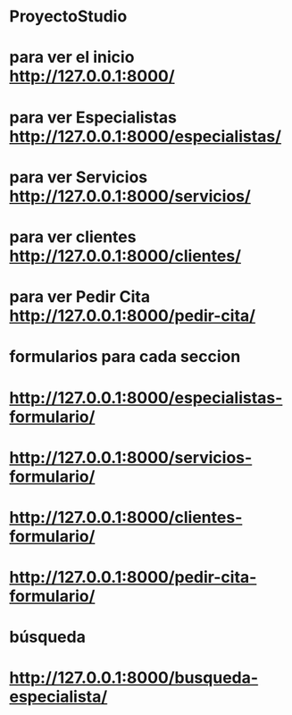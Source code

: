 # ProyectoStudio
# para ver el inicio http://127.0.0.1:8000/
# para ver Especialistas http://127.0.0.1:8000/especialistas/
# para ver Servicios http://127.0.0.1:8000/servicios/
# para ver clientes http://127.0.0.1:8000/clientes/
# para ver Pedir Cita http://127.0.0.1:8000/pedir-cita/ 

# formularios para cada seccion
 # http://127.0.0.1:8000/especialistas-formulario/
 # http://127.0.0.1:8000/servicios-formulario/ 
 # http://127.0.0.1:8000/clientes-formulario/
 # http://127.0.0.1:8000/pedir-cita-formulario/ 

# búsqueda 
# http://127.0.0.1:8000/busqueda-especialista/ 
